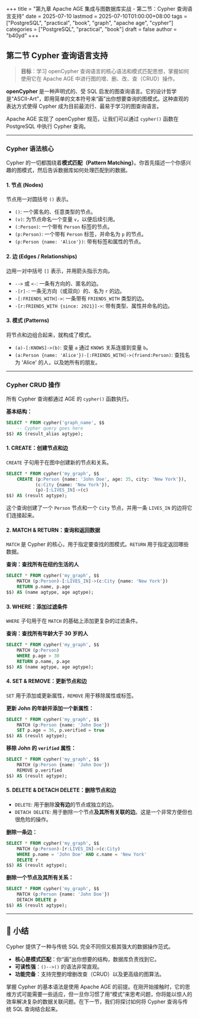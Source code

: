 +++
title = "第九章 Apache AGE 集成与图数据库实战 - 第二节：Cypher 查询语言支持"
date = 2025-07-10
lastmod = 2025-07-10T01:00:00+08:00
tags = ["PostgreSQL", "practical", "book", "graph", "apache age", "cypher"]
categories = ["PostgreSQL", "practical", "book"]
draft = false
author = "b40yd"
+++

## 第二节 Cypher 查询语言支持

> **目标**：学习 openCypher 查询语言的核心语法和模式匹配思想，掌握如何使用它在 Apache AGE 中进行图的增、删、改、查（CRUD）操作。

**openCypher** 是一种声明式的、受 SQL 启发的图查询语言。它的设计哲学是“ASCII-Art”，即用简单的文本符号来“画”出你想要查询的图模式。这种直观的表达方式使得 Cypher 成为目前最流行、最易于学习的图查询语言。

Apache AGE 实现了 openCypher 规范，让我们可以通过 `cypher()` 函数在 PostgreSQL 中执行 Cypher 查询。

---

### Cypher 语法核心

Cypher 的一切都围绕着**模式匹配（Pattern Matching）**。你首先描述一个你感兴趣的图模式，然后告诉数据库如何处理匹配到的数据。

#### 1. 节点 (Nodes)

节点用一对圆括号 `()` 表示。
-   `()`: 一个匿名的、任意类型的节点。
-   `(v)`: 为节点命名一个变量 `v`，以便后续引用。
-   `(:Person)`: 一个带有 `Person` 标签的节点。
-   `(p:Person)`: 一个带有 `Person` 标签，并命名为 `p` 的节点。
-   `(p:Person {name: 'Alice'})`: 带有标签和属性的节点。

#### 2. 边 (Edges / Relationships)

边用一对中括号 `[]` 表示，并用箭头指示方向。
-   `-->` 或 `<-`: 一条有方向的、匿名的边。
-   `-[r]-`: 一条无方向（或双向）的、名为 `r` 的边。
-   `-[:FRIENDS_WITH]->`: 一条带有 `FRIENDS_WITH` 类型的边。
-   `-[r:FRIENDS_WITH {since: 2021}]->`: 带有类型、属性并命名的边。

#### 3. 模式 (Patterns)

将节点和边组合起来，就构成了模式。
-   `(a)-[:KNOWS]->(b)`: 变量 `a` 通过 `KNOWS` 关系连接到变量 `b`。
-   `(a:Person {name: 'Alice'})-[:FRIENDS_WITH]->(friend:Person)`: 查找名为 'Alice' 的人，以及她所有的朋友。

---

### Cypher CRUD 操作

所有 Cypher 查询都通过 AGE 的 `cypher()` 函数执行。

**基本结构：**
```sql
SELECT * FROM cypher('graph_name', $$
    -- Cypher query goes here
$$) AS (result_alias agtype);
```

#### 1. CREATE：创建节点和边

`CREATE` 子句用于在图中创建新的节点和关系。

```sql
SELECT * FROM cypher('my_graph', $$
    CREATE (p:Person {name: 'John Doe', age: 35, city: 'New York'}),
           (c:City {name: 'New York'}),
           (p)-[:LIVES_IN]->(c)
$$) AS (result agtype);
```
这个查询创建了一个 `Person` 节点和一个 `City` 节点，并用一条 `LIVES_IN` 的边将它们连接起来。

#### 2. MATCH & RETURN：查询和返回数据

`MATCH` 是 Cypher 的核心，用于指定要查找的图模式。`RETURN` 用于指定返回哪些数据。

**查询：查找所有在纽约生活的人**
```sql
SELECT * FROM cypher('my_graph', $$
    MATCH (p:Person)-[:LIVES_IN]->(c:City {name: 'New York'})
    RETURN p.name, p.age
$$) AS (name agtype, age agtype);
```

#### 3. WHERE：添加过滤条件

`WHERE` 子句用于在 `MATCH` 的基础上添加更复杂的过滤条件。

**查询：查找所有年龄大于 30 岁的人**
```sql
SELECT * FROM cypher('my_graph', $$
    MATCH (p:Person)
    WHERE p.age > 30
    RETURN p.name, p.age
$$) AS (name agtype, age agtype);
```

#### 4. SET & REMOVE：更新节点和边

`SET` 用于添加或更新属性，`REMOVE` 用于移除属性或标签。

**更新 John 的年龄并添加一个新属性：**
```sql
SELECT * FROM cypher('my_graph', $$
    MATCH (p:Person {name: 'John Doe'})
    SET p.age = 36, p.verified = true
$$) AS (result agtype);
```

**移除 John 的 `verified` 属性：**
```sql
SELECT * FROM cypher('my_graph', $$
    MATCH (p:Person {name: 'John Doe'})
    REMOVE p.verified
$$) AS (result agtype);
```

#### 5. DELETE & DETACH DELETE：删除节点和边

-   `DELETE`: 用于删除**没有边**的节点或独立的边。
-   `DETACH DELETE`: 用于删除一个节点**及其所有关联的边**。这是一个非常方便但也很危险的操作。

**删除一条边：**
```sql
SELECT * FROM cypher('my_graph', $$
    MATCH (p:Person)-[r:LIVES_IN]->(c:City)
    WHERE p.name = 'John Doe' AND c.name = 'New York'
    DELETE r
$$) AS (result agtype);
```

**删除一个节点及其所有关系：**
```sql
SELECT * FROM cypher('my_graph', $$
    MATCH (p:Person {name: 'John Doe'})
    DETACH DELETE p
$$) AS (result agtype);
```

---

## 📌 小结

Cypher 提供了一种与传统 SQL 完全不同但又极其强大的数据操作范式。
-   **核心是模式匹配**：你“画”出你想要的结构，数据库负责找到它。
-   **可读性强**：`()-->()` 的语法非常直观。
-   **功能完备**：支持完整的增删改查（CRUD）以及更高级的图算法。

掌握 Cypher 的基本语法是使用 Apache AGE 的前提。在刚开始接触时，它的思维方式可能需要一些适应，但一旦你习惯了用“模式”来思考问题，你将能以惊人的效率解决复杂的数据关联问题。在下一节，我们将探讨如何将 Cypher 查询与传统 SQL 查询结合起来。
